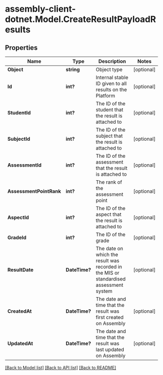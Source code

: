 # assembly-client-dotnet.Model.CreateResultPayloadResults
## Properties

Name | Type | Description | Notes
------------ | ------------- | ------------- | -------------
**Object** | **string** | Object type | [optional] 
**Id** | **int?** | Internal stable ID given to all results on the Platform | [optional] 
**StudentId** | **int?** | The ID of the student that the result is attached to | [optional] 
**SubjectId** | **int?** | The ID of the subject that the result is attached to | [optional] 
**AssessmentId** | **int?** | The ID of the assessment that the result is attached to | [optional] 
**AssessmentPointRank** | **int?** | The rank of the assessment point | [optional] 
**AspectId** | **int?** | The ID of the aspect that the result is attached to | [optional] 
**GradeId** | **int?** | The ID of the grade | [optional] 
**ResultDate** | **DateTime?** | The date on which the result was recorded in the MIS or standardised assessment system | [optional] 
**CreatedAt** | **DateTime?** | The date and time that the result was first created on Assembly | [optional] 
**UpdatedAt** | **DateTime?** | The date and time that the result was last updated on Assembly | [optional] 

[[Back to Model list]](../README.md#documentation-for-models) [[Back to API list]](../README.md#documentation-for-api-endpoints) [[Back to README]](../README.md)

